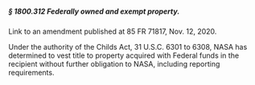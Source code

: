 ##### § 1800.312 Federally owned and exempt property. #####

Link to an amendment published at 85 FR 71817, Nov. 12, 2020.

Under the authority of the Childs Act, 31 U.S.C. 6301 to 6308, NASA has determined to vest title to property acquired with Federal funds in the recipient without further obligation to NASA, including reporting requirements.